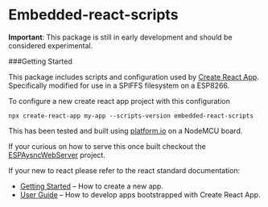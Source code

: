 # Embedded-react-scripts

**Important**: This package is still in early development and should be considered experimental.  

###Getting Started

This package includes scripts and configuration used by [Create React App](https://github.com/facebook/create-react-app).  Specifically modified for use in a SPIFFS filesystem on a ESP8266.

To configure a new create react app project with this configuration 

```
npx create-react-app my-app --scripts-version embedded-react-scripts
```

This has been tested and built using [platform.io](https://platform.io) on a NodeMCU board. 

If your curious on how to serve this once built checkout the [ESPAysncWebServer](https://github.com/me-no-dev/ESPAsyncWebServer) project. 

If your new to react please refer to the react standard documentation:

- [Getting Started](https://facebook.github.io/create-react-app/docs/getting-started) – How to create a new app.
- [User Guide](https://facebook.github.io/create-react-app/) – How to develop apps bootstrapped with Create React App.
